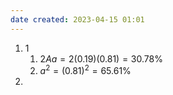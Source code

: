 ```yaml
---
date created: 2023-04-15 01:01
---
```


1. 1
	1. $2Aa=2(0.19)(0.81)=30.78\%$
	2. $a^2=(0.81)^2=65.61\%$
2. 
